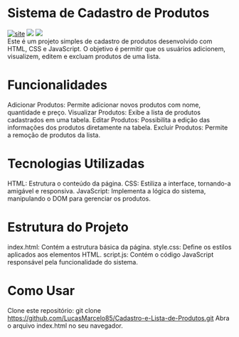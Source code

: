 # Sistema de Cadastro de Produtos

<div> 
  <a href="https://dev-marcelo.vercel.app/" target="_blank"><img alt=" site" src="https://img.shields.io/badge/Portfolio-000?logo=vercel&logoColor=yellow&style=for-the-badge" style="vertical-align:center" /></a> 
  <a href = "devfullmarcelo@gmail.com"><img src="https://img.shields.io/badge/-Gmail-%23333?style=for-the-badge&logo=gmail&logoColor=white" target="_blank"></a>
  <a href="https://www.linkedin.com/in/marcelo-souza-882aab316" target="_blank"><img src="https://img.shields.io/badge/-LinkedIn-%230077B5?style=for-the-badge&logo=linkedin&logoColor=white" target="_blank"></a> 
  
</div>
Este é um projeto simples de cadastro de produtos desenvolvido com HTML, CSS e JavaScript. O objetivo é permitir que os usuários adicionem, visualizem, editem e excluam produtos de uma lista.

# Funcionalidades
Adicionar Produtos: Permite adicionar novos produtos com nome, quantidade e preço.
Visualizar Produtos: Exibe a lista de produtos cadastrados em uma tabela.
Editar Produtos: Possibilita a edição das informações dos produtos diretamente na tabela.
Excluir Produtos: Permite a remoção de produtos da lista.

# Tecnologias Utilizadas
HTML: Estrutura o conteúdo da página.
CSS: Estiliza a interface, tornando-a amigável e responsiva.
JavaScript: Implementa a lógica do sistema, manipulando o DOM para gerenciar os produtos.

# Estrutura do Projeto
index.html: Contém a estrutura básica da página.
style.css: Define os estilos aplicados aos elementos HTML.
script.js: Contém o código JavaScript responsável pela funcionalidade do sistema.
# Como Usar
Clone este repositório:
git clone https://github.com/LucasMarcelo85/Cadastro-e-Lista-de-Produtos.git
Abra o arquivo index.html no seu navegador.
